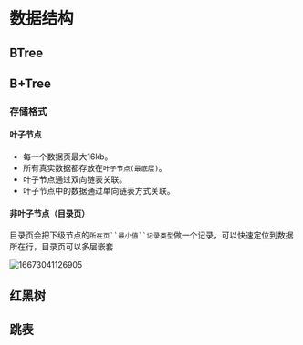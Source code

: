 # 数据结构
## BTree

## B+Tree
### 存储格式
#### 叶子节点
- 每一个数据页最大16kb。
- 所有真实数据都存放在`叶子节点(最底层)`。
- 叶子节点通过双向链表关联。
- 叶子节点中的数据通过单向链表方式关联。
#### 非叶子节点（目录页）
目录页会把下级节点的`所在页``最小值``记录类型`做一个记录，可以快速定位到数据所在行，目录页可以多层嵌套

![16673041126905](https://oss.xing.tools/2022/11/01/16673041126905.jpg)


## 红黑树

## 跳表
